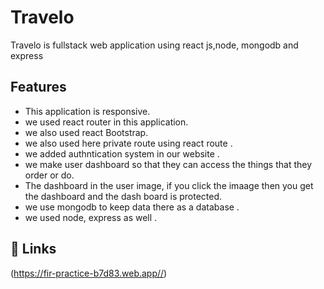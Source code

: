 # Travelo

Travelo is fullstack web application using react js,node, mongodb and express

## Features
- This application is responsive.
- we used react router in this application.
- we also used react Bootstrap.
- we also used here private route using react route .
- we added authntication system in our website .
- we make user dashboard so that they can access the things that they order or do.
- The dashboard in the user image, if you click the imaage then you get the dashboard and the dash board is protected. 
- we use mongodb to keep data there as a database .
- we used node, express as well .

## 🔗 Links
(https://fir-practice-b7d83.web.app//)